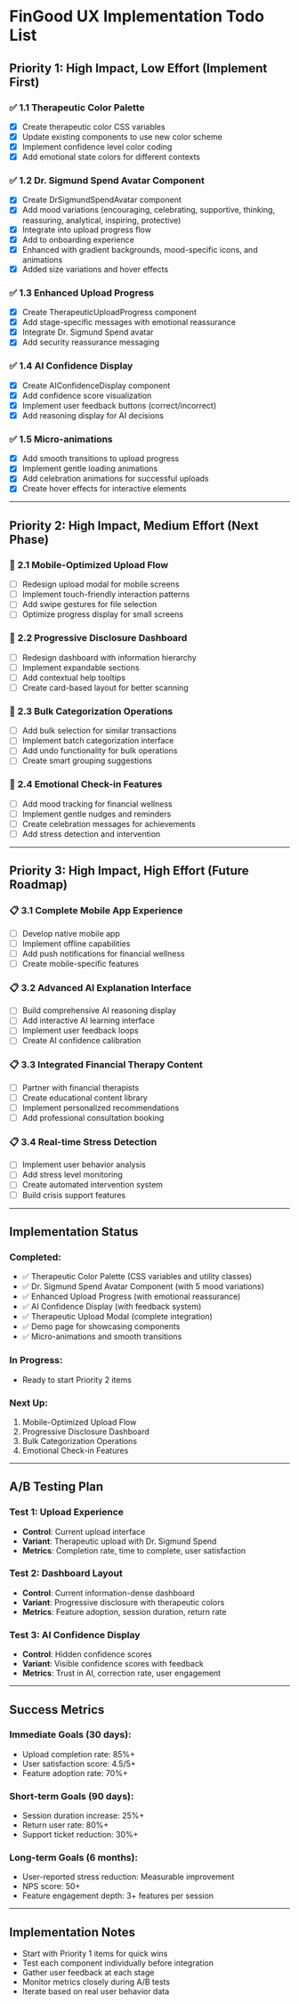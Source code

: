# FinGood UX Implementation Todo List

## **Priority 1: High Impact, Low Effort (Implement First)**

### ✅ **1.1 Therapeutic Color Palette**
- [x] Create therapeutic color CSS variables
- [x] Update existing components to use new color scheme
- [x] Implement confidence level color coding
- [x] Add emotional state colors for different contexts

### ✅ **1.2 Dr. Sigmund Spend Avatar Component**
- [x] Create DrSigmundSpendAvatar component
- [x] Add mood variations (encouraging, celebrating, supportive, thinking, reassuring, analytical, inspiring, protective)
- [x] Integrate into upload progress flow
- [x] Add to onboarding experience
- [x] Enhanced with gradient backgrounds, mood-specific icons, and animations
- [x] Added size variations and hover effects

### ✅ **1.3 Enhanced Upload Progress**
- [x] Create TherapeuticUploadProgress component
- [x] Add stage-specific messages with emotional reassurance
- [x] Integrate Dr. Sigmund Spend avatar
- [x] Add security reassurance messaging

### ✅ **1.4 AI Confidence Display**
- [x] Create AIConfidenceDisplay component
- [x] Add confidence score visualization
- [x] Implement user feedback buttons (correct/incorrect)
- [x] Add reasoning display for AI decisions

### ✅ **1.5 Micro-animations**
- [x] Add smooth transitions to upload progress
- [x] Implement gentle loading animations
- [x] Add celebration animations for successful uploads
- [x] Create hover effects for interactive elements

---

## **Priority 2: High Impact, Medium Effort (Next Phase)**

### 🔄 **2.1 Mobile-Optimized Upload Flow**
- [ ] Redesign upload modal for mobile screens
- [ ] Implement touch-friendly interaction patterns
- [ ] Add swipe gestures for file selection
- [ ] Optimize progress display for small screens

### 🔄 **2.2 Progressive Disclosure Dashboard**
- [ ] Redesign dashboard with information hierarchy
- [ ] Implement expandable sections
- [ ] Add contextual help tooltips
- [ ] Create card-based layout for better scanning

### 🔄 **2.3 Bulk Categorization Operations**
- [ ] Add bulk selection for similar transactions
- [ ] Implement batch categorization interface
- [ ] Add undo functionality for bulk operations
- [ ] Create smart grouping suggestions

### 🔄 **2.4 Emotional Check-in Features**
- [ ] Add mood tracking for financial wellness
- [ ] Implement gentle nudges and reminders
- [ ] Create celebration messages for achievements
- [ ] Add stress detection and intervention

---

## **Priority 3: High Impact, High Effort (Future Roadmap)**

### 📋 **3.1 Complete Mobile App Experience**
- [ ] Develop native mobile app
- [ ] Implement offline capabilities
- [ ] Add push notifications for financial wellness
- [ ] Create mobile-specific features

### 📋 **3.2 Advanced AI Explanation Interface**
- [ ] Build comprehensive AI reasoning display
- [ ] Add interactive AI learning interface
- [ ] Implement user feedback loops
- [ ] Create AI confidence calibration

### 📋 **3.3 Integrated Financial Therapy Content**
- [ ] Partner with financial therapists
- [ ] Create educational content library
- [ ] Implement personalized recommendations
- [ ] Add professional consultation booking

### 📋 **3.4 Real-time Stress Detection**
- [ ] Implement user behavior analysis
- [ ] Add stress level monitoring
- [ ] Create automated intervention system
- [ ] Build crisis support features

---

## **Implementation Status**

### **Completed:**
- ✅ Therapeutic Color Palette (CSS variables and utility classes)
- ✅ Dr. Sigmund Spend Avatar Component (with 5 mood variations)
- ✅ Enhanced Upload Progress (with emotional reassurance)
- ✅ AI Confidence Display (with feedback system)
- ✅ Therapeutic Upload Modal (complete integration)
- ✅ Demo page for showcasing components
- ✅ Micro-animations and smooth transitions

### **In Progress:**
- Ready to start Priority 2 items

### **Next Up:**
1. Mobile-Optimized Upload Flow
2. Progressive Disclosure Dashboard
3. Bulk Categorization Operations
4. Emotional Check-in Features

---

## **A/B Testing Plan**

### **Test 1: Upload Experience**
- **Control**: Current upload interface
- **Variant**: Therapeutic upload with Dr. Sigmund Spend
- **Metrics**: Completion rate, time to complete, user satisfaction

### **Test 2: Dashboard Layout**
- **Control**: Current information-dense dashboard
- **Variant**: Progressive disclosure with therapeutic colors
- **Metrics**: Feature adoption, session duration, return rate

### **Test 3: AI Confidence Display**
- **Control**: Hidden confidence scores
- **Variant**: Visible confidence scores with feedback
- **Metrics**: Trust in AI, correction rate, user engagement

---

## **Success Metrics**

### **Immediate Goals (30 days):**
- Upload completion rate: 85%+
- User satisfaction score: 4.5/5+
- Feature adoption rate: 70%+

### **Short-term Goals (90 days):**
- Session duration increase: 25%+
- Return user rate: 80%+
- Support ticket reduction: 30%+

### **Long-term Goals (6 months):**
- User-reported stress reduction: Measurable improvement
- NPS score: 50+
- Feature engagement depth: 3+ features per session

---

## **Implementation Notes**

- Start with Priority 1 items for quick wins
- Test each component individually before integration
- Gather user feedback at each stage
- Monitor metrics closely during A/B tests
- Iterate based on real user behavior data
